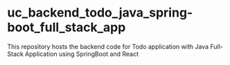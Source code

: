# uc_backend_todo_java_spring-boot_full_stack_app
This repository hosts the backend code for Todo application with Java Full-Stack Application using SpringBoot and React
